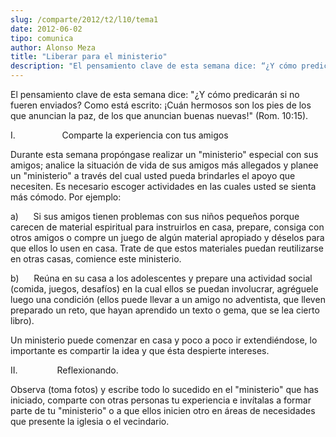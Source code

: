 ```yaml
---
slug: /comparte/2012/t2/l10/tema1
date: 2012-06-02
tipo: comunica
author: Alonso Meza
title: "Liberar para el ministerio"
description: "El pensamiento clave de esta semana dice: “¿Y cómo predicarán si no fueren  enviados? Como está escrito: ¡Cuán hermosos son los pies de los que anuncian la  paz, de los que anuncian buenas nuevas!” (Rom. 10:15)."
---
```


El pensamiento clave de esta semana dice: "¿Y cómo predicarán si no fueren enviados? Como está escrito: ¡Cuán hermosos son los pies de los que anuncian la paz, de los que anuncian buenas nuevas!" (Rom. 10:15).

I.                   Comparte la experiencia con tus amigos

Durante esta semana propóngase realizar un "ministerio" especial con sus amigos; analice la situación de vida de sus amigos más allegados y planee un "ministerio" a través del cual usted pueda brindarles el apoyo que necesiten. Es necesario escoger actividades en las cuales usted se sienta más cómodo. Por ejemplo:

a)      Si sus amigos tienen problemas con sus niños pequeños porque carecen de material espiritual para instruirlos en casa, prepare, consiga con otros amigos o compre un juego de algún material apropiado y déselos para que ellos lo usen en casa. Trate de que estos materiales puedan reutilizarse en otras casas, comience este ministerio.

b)      Reúna en su casa a los adolescentes y prepare una actividad social (comida, juegos, desafíos) en la cual ellos se puedan involucrar, agréguele luego una condición (ellos puede llevar a un amigo no adventista, que lleven preparado un reto, que hayan aprendido un texto o gema, que se lea cierto libro).

Un ministerio puede comenzar en casa y poco a poco ir extendiéndose, lo importante es compartir la idea y que ésta despierte intereses.

II.                Reflexionando.

Observa (toma fotos) y escribe todo lo sucedido en el "ministerio" que has iniciado, comparte con otras personas tu experiencia e invítalas a formar parte de tu "ministerio" o a que ellos inicien otro en áreas de necesidades que presente la iglesia o el vecindario.
